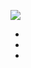 </p align="center">
<p align="ceneter">
<img src="www.github.com/g1thubcrypton/githubcrypton/blob/main/img.gif" />
  </p align="center">
  
  *
  *
  * 
